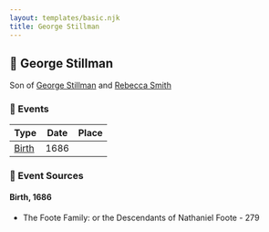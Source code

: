 ```yaml
---
layout: templates/basic.njk
title: George Stillman
---
```

## 🔵 George Stillman

Son of [George Stillman](/people/6/67040632) and [Rebecca Smith](/people/7/76162584)

### 📆 Events

Type | Date | Place
------ | ------ | ------
[Birth](#event-0) | 1686 |

### 📰 Event Sources

#### <a id="event-0"></a> Birth, 1686
* The Foote Family: or the Descendants of Nathaniel Foote  - 279